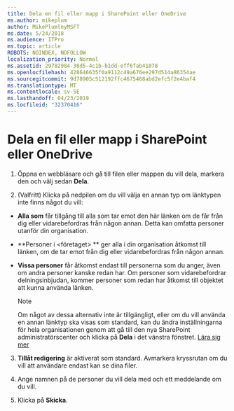 ```yaml
---
title: Dela en fil eller mapp i SharePoint eller OneDrive
ms.author: mikeplum
author: MikePlumleyMSFT
ms.date: 5/24/2018
ms.audience: ITPro
ms.topic: article
ROBOTS: NOINDEX, NOFOLLOW
localization_priority: Normal
ms.assetid: 29782984-30d5-4c1b-b1dd-eff6fab41078
ms.openlocfilehash: 428646635f0a9112c49a676ee297d514a86354ae
ms.sourcegitcommit: 9d78905c512192ffc4675468abd2efc5f2e4baf4
ms.translationtype: MT
ms.contentlocale: sv-SE
ms.lasthandoff: 04/23/2019
ms.locfileid: "32370416"
---
```

# <a name="share-a-file-or-folder-in-sharepoint-or-onedrive"></a>Dela en fil eller mapp i SharePoint eller OneDrive

1. Öppna en webbläsare och gå till filen eller mappen du vill dela, markera den och välj sedan **Dela**. 
    
2. (Valfritt) Klicka på nedpilen om du vill välja en annan typ om länktypen inte finns något du vill:
    
  - **Alla som** får tillgång till alla som tar emot den här länken om de får från dig eller vidarebefordras från någon annan. Detta kan omfatta personer utanför din organisation. 
    
  - **Personer i \<företaget\> ** ger alla i din organisation åtkomst till länken, om de tar emot från dig eller vidarebefordras från någon annan. 
    
  - **Vissa personer** får åtkomst endast till personerna som du anger, även om andra personer kanske redan har. Om personer som vidarebefordrar delningsinbjudan, kommer personer som redan har åtkomst till objektet att kunna använda länken. 
    
    > [!NOTE]
    > Om något av dessa alternativ inte är tillgängligt, eller om du vill använda en annan länktyp ska visas som standard, kan du ändra inställningarna för hela organisationen genom att gå till den nya SharePoint administratörscenter och klicka på **Dela** i det vänstra fönstret. [Lära sig mer](https://go.microsoft.com/fwlink/?linkid=866426)
  
3. **Tillåt redigering** är aktiverat som standard. Avmarkera kryssrutan om du vill att användare endast kan se dina filer. 
    
4. Ange namnen på de personer du vill dela med och ett meddelande om du vill.
    
5. Klicka på **Skicka**. 
    

